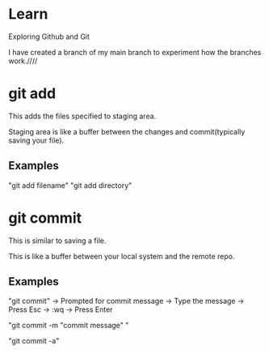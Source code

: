 # Learn

Exploring Github and Git

I have created a branch of my main branch to experiment how the branches work.////

# git add

This adds the files specified to staging area.

Staging area is like a buffer between the changes and commit(typically saving your file).

## Examples

"git add filename"
"git add directory"

# git commit

This is similar to saving a file.

This is like a buffer between your local system and the remote repo.

## Examples

"git commit" -> Prompted for commit message -> Type the message -> Press Esc -> :wq -> Press Enter

"git commit -m "commit message" "

"git commit -a"
